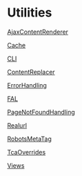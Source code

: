 Utilities
=========

[AjaxContentRenderer](AjaxContentRenderer/Index.md)

[Cache](Cache/Index.md)

[CLI](CLI/Index.md)

[ContentReplacer](ContentReplacer/Index.md)

[ErrorHandling](ErrorHandling/Index.md)

[FAL](FAL/Index.md)

[PageNotFoundHandling](PageNotFoundHandling/Index.md)

[Realurl](Realurl/Index.md)

[RobotsMetaTag](RobotsMetaTag/Index.md)

[TcaOverrides](TcaOverrides/Index.md)

[Views](Views/Index.md)
